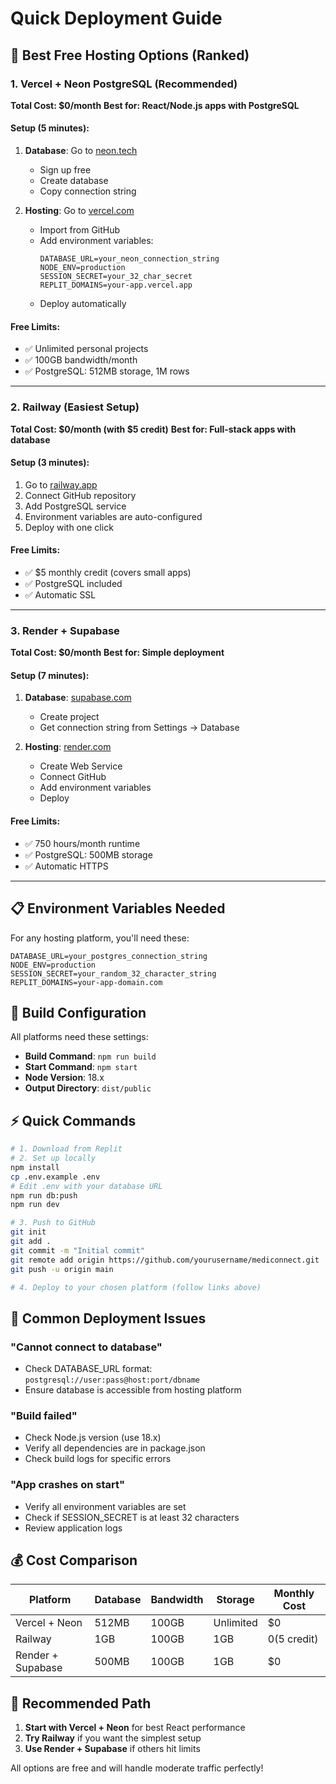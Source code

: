 # Quick Deployment Guide

## 🚀 Best Free Hosting Options (Ranked)

### 1. Vercel + Neon PostgreSQL (Recommended)
**Total Cost: $0/month**
**Best for: React/Node.js apps with PostgreSQL**

#### Setup (5 minutes):
1. **Database**: Go to [neon.tech](https://neon.tech)
   - Sign up free
   - Create database
   - Copy connection string

2. **Hosting**: Go to [vercel.com](https://vercel.com)
   - Import from GitHub
   - Add environment variables:
     ```
     DATABASE_URL=your_neon_connection_string
     NODE_ENV=production
     SESSION_SECRET=your_32_char_secret
     REPLIT_DOMAINS=your-app.vercel.app
     ```
   - Deploy automatically

#### Free Limits:
- ✅ Unlimited personal projects
- ✅ 100GB bandwidth/month
- ✅ PostgreSQL: 512MB storage, 1M rows

---

### 2. Railway (Easiest Setup)
**Total Cost: $0/month (with $5 credit)**
**Best for: Full-stack apps with database**

#### Setup (3 minutes):
1. Go to [railway.app](https://railway.app)
2. Connect GitHub repository
3. Add PostgreSQL service
4. Environment variables are auto-configured
5. Deploy with one click

#### Free Limits:
- ✅ $5 monthly credit (covers small apps)
- ✅ PostgreSQL included
- ✅ Automatic SSL

---

### 3. Render + Supabase
**Total Cost: $0/month**
**Best for: Simple deployment**

#### Setup (7 minutes):
1. **Database**: [supabase.com](https://supabase.com)
   - Create project
   - Get connection string from Settings → Database

2. **Hosting**: [render.com](https://render.com)
   - Create Web Service
   - Connect GitHub
   - Add environment variables
   - Deploy

#### Free Limits:
- ✅ 750 hours/month runtime
- ✅ PostgreSQL: 500MB storage
- ✅ Automatic HTTPS

---

## 📋 Environment Variables Needed

For any hosting platform, you'll need these:

```env
DATABASE_URL=your_postgres_connection_string
NODE_ENV=production
SESSION_SECRET=your_random_32_character_string
REPLIT_DOMAINS=your-app-domain.com
```

## 🔧 Build Configuration

All platforms need these settings:

- **Build Command**: `npm run build`
- **Start Command**: `npm start`
- **Node Version**: 18.x
- **Output Directory**: `dist/public`

## ⚡ Quick Commands

```bash
# 1. Download from Replit
# 2. Set up locally
npm install
cp .env.example .env
# Edit .env with your database URL
npm run db:push
npm run dev

# 3. Push to GitHub
git init
git add .
git commit -m "Initial commit"
git remote add origin https://github.com/yourusername/mediconnect.git
git push -u origin main

# 4. Deploy to your chosen platform (follow links above)
```

## 🐛 Common Deployment Issues

### "Cannot connect to database"
- Check DATABASE_URL format: `postgresql://user:pass@host:port/dbname`
- Ensure database is accessible from hosting platform

### "Build failed"
- Check Node.js version (use 18.x)
- Verify all dependencies are in package.json
- Check build logs for specific errors

### "App crashes on start"
- Verify all environment variables are set
- Check if SESSION_SECRET is at least 32 characters
- Review application logs

## 💰 Cost Comparison

| Platform | Database | Bandwidth | Storage | Monthly Cost |
|----------|----------|-----------|---------|--------------|
| Vercel + Neon | 512MB | 100GB | Unlimited | $0 |
| Railway | 1GB | 100GB | 1GB | $0 ($5 credit) |
| Render + Supabase | 500MB | 100GB | 1GB | $0 |

## 🎯 Recommended Path

1. **Start with Vercel + Neon** for best React performance
2. **Try Railway** if you want the simplest setup
3. **Use Render + Supabase** if others hit limits

All options are free and will handle moderate traffic perfectly!